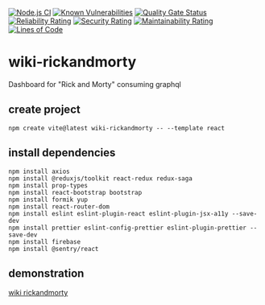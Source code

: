 [![Node.js CI](https://github.com/neilvaca/wiki-rickandmorty/actions/workflows/node.js.yml/badge.svg)](https://github.com/neilvaca/wiki-rickandmorty/actions/workflows/node.js.yml)
[![Known Vulnerabilities](https://snyk.io/test/github/neilvaca/wiki-rickandmorty/badge.svg)](https://snyk.io/test/github/neilvaca/wiki-rickandmorty/badge.svg)
[![Quality Gate Status](https://sonarqubenvaca.azurewebsites.net/api/project_badges/measure?project=wiki-rickandmorty&metric=alert_status&token=sqb_613ef15a3d1c93e92003f57b2e84ed5ff1df686b)](https://sonarqubenvaca.azurewebsites.net/dashboard?id=wiki-rickandmorty)
[![Reliability Rating](https://sonarqubenvaca.azurewebsites.net/api/project_badges/measure?project=wiki-rickandmorty&metric=reliability_rating&token=sqb_613ef15a3d1c93e92003f57b2e84ed5ff1df686b)](https://sonarqubenvaca.azurewebsites.net/dashboard?id=wiki-rickandmorty)
[![Security Rating](https://sonarqubenvaca.azurewebsites.net/api/project_badges/measure?project=wiki-rickandmorty&metric=security_rating&token=sqb_613ef15a3d1c93e92003f57b2e84ed5ff1df686b)](https://sonarqubenvaca.azurewebsites.net/dashboard?id=wiki-rickandmorty)
[![Maintainability Rating](https://sonarqubenvaca.azurewebsites.net/api/project_badges/measure?project=wiki-rickandmorty&metric=sqale_rating&token=sqb_613ef15a3d1c93e92003f57b2e84ed5ff1df686b)](https://sonarqubenvaca.azurewebsites.net/dashboard?id=wiki-rickandmorty)
[![Lines of Code](https://sonarqubenvaca.azurewebsites.net/api/project_badges/measure?project=wiki-rickandmorty&metric=ncloc&token=sqb_613ef15a3d1c93e92003f57b2e84ed5ff1df686b)](https://sonarqubenvaca.azurewebsites.net/dashboard?id=wiki-rickandmorty)

# wiki-rickandmorty

Dashboard for "Rick and Morty" consuming graphql

## create project

```properties
npm create vite@latest wiki-rickandmorty -- --template react
```

## install dependencies

```properties
npm install axios
npm install @reduxjs/toolkit react-redux redux-saga
npm install prop-types
npm install react-bootstrap bootstrap
npm install formik yup
npm install react-router-dom
npm install eslint eslint-plugin-react eslint-plugin-jsx-a11y --save-dev
npm install prettier eslint-config-prettier eslint-plugin-prettier --save-dev
npm install firebase
npm install @sentry/react
```

## demonstration

[wiki rickandmorty](https://wiki-rickandmorty.web.app/)
